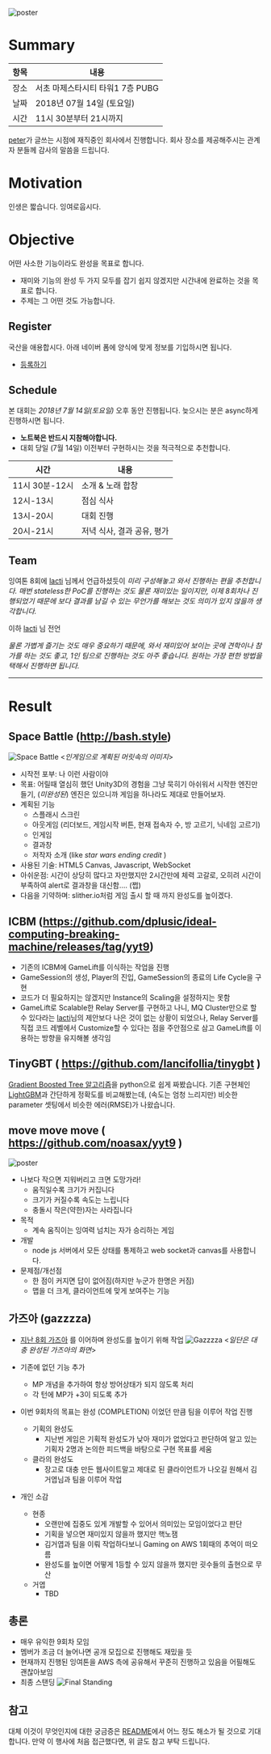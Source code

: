 ![poster](https://github.com/lacti/yyt/blob/master/9/poster.png)


# Summary

| 항목 | 내용 |
| --- | --- |
| 장소 | 서초 마제스타시티 타워1 7층 PUBG |
| 날짜 | 2018년 07월 14일 (토요일) |
| 시간 | 11시 30분부터 21시까지 |

[peter](https://github.com/hyunjong-lee)가 글쓰는 시점에 재직중인 회사에서 진행합니다. 회사 장소를 제공해주시는 관계자 분들께 감사의 말씀을 드립니다.


# Motivation

인생은 짧습니다. 잉여로웁시다.


# Objective

어떤 사소한 기능이라도 완성을 목표로 합니다.

- 재미와 기능의 완성 두 가지 모두를 잡기 쉽지 않겠지만 시간내에 완료하는 것을 목표로 합니다.
- 주제는 그 어떤 것도 가능합니다.


## Register

국산을 애용합시다. 아래 네이버 폼에 양식에 맞게 정보를 기입하시면 됩니다.

- [등록하기](http://naver.me/FDBsAcu9)


## Schedule

본 대회는 *2018년 7월 14일(토요일)* 오후 동안 진행됩니다. 늦으시는 분은 async하게 진행하시면 됩니다.

- **노트북은 반드시 지참해야합니다.**
- 대회 당일 (7월 14일) 이전부터 구현하시는 것을 적극적으로 추천합니다.

| 시간 | 내용 |
| --- | --- |
| 11시 30분-12시 | 소개 & 노래 합창 |
| 12시-13시 | 점심 식사 |
| 13시-20시 | 대회 진행 |
| 20시-21시 | 저녁 식사, 결과 공유, 평가 |


## Team

잉여톤 8회에 [lacti](https://github.com/lacti) 님께서 언급하셨듯이 _미리 구성해놓고 와서 진행하는 편을 추천합니다. 매번 stateless한 PoC를 진행하는 것도 물론 재미있는 일이지만, 이제 8회차나 진행되었기 때문에 보다 결과를 남길 수 있는 무언가를 해보는 것도 의미가 있지 않을까 생각합니다._

이하 [lacti](https://github.com/lacti) 님 전언

_물론 가볍게 즐기는 것도 매우 중요하기 때문에, 와서 재미있어 보이는 곳에 견학이나 참가를 하는 것도 좋고, 1인 팀으로 진행하는 것도 아주 좋습니다.
원하는 가장 편한 방법을 택해서 진행하면 됩니다._

---

# Result
## Space Battle (http://bash.style)

![Space Battle](https://i.ytimg.com/vi/ap27AwqOwsc/maxresdefault.jpg)
<_인게임으로 계획된 머릿속의 이미지_>

- 시작전 포부: 나 이런 사람이야
- 목표: 어릴때 열심히 했던 Unity3D의 경험을 그냥 묵히기 아쉬워서 시작한 엔진만들기, (_미완성된_) 엔진은 있으니까 게임을 하나라도 제대로 만들어보자.
- 계획된 기능
  - 스플래시 스크린
  - 아웃게임 (리더보드, 게임시작 버튼, 현재 접속자 수, 방 고르기, 닉네임 고르기)
  - 인게임
  - 결과창
  - 저작자 소개 (like *star wars ending credit* )
- 사용된 기술: HTML5 Canvas, Javascript, WebSocket
- 아쉬운점: 시간이 상당히 많다고 자만했지만 2시간만에 체력 고갈로, 오히려 시간이 부족하여 alert로 결과창을 대신함.... (쩝)
- 다음을 기약하며: slither.io처럼 게임 출시 할 때 까지 완성도를 높이겠다.

## ICBM (https://github.com/dplusic/ideal-computing-breaking-machine/releases/tag/yyt9)

 * 기존의 ICBM에 GameLift를 이식하는 작업을 진행
 * GameSession의 생성, Player의 진입, GameSession의 종료의 Life Cycle을 구현
 * 코드가 더 필요하지는 않겠지만 Instance의 Scaling을 설정하지는 못함
 * GameLift로 Scalable한 Relay Server를 구현하고 나니, MQ Cluster만으로 할 수 있다라는 [lacti](https://github.com/lacti)님의 제안보다 나은 것이 없는 상황이 되었으나, Relay Server를 직접 코드 레벨에서 Customize할 수 있다는 점을 주안점으로 삼고 GameLift를 이용하는 방향을 유지해볼 생각임

## TinyGBT ( https://github.com/lancifollia/tinygbt )

[Gradient Boosted Tree 알고리즘](https://xgboost.readthedocs.io/en/latest/model.html)을 python으로 쉽게 짜봤습니다.
기존 구현체인 [LightGBM](https://github.com/Microsoft/LightGBM)과 간단하게 정확도를 비교해봤는데, (속도는 엄청 느리지만) 비슷한 parameter 셋팅에서 비슷한 에러(RMSE)가 나왔습니다.

## move move move ( https://github.com/noasax/yyt9 )
![poster](https://i.imgur.com/Zz0TgGx.png)
* 나보다 작으면 지워버리고 크면 도망가라!
  * 움직일수록 크기가 커집니다
  * 크기가 커질수록 속도는 느립니다
  * 충돌시 작은(약한)자는 사라집니다
* 목적
  * 계속 움직이는 잉여력 넘치는 자가 승리하는 게임
* 개발
  * node js 서버에서 모든 상태를 통제하고 web socket과 canvas를 사용합니다.
* 문제점/개선점
  * 한 점이 커지면 답이 없어짐(하지만 누군가 한명은 커짐)
  * 맵을 더 크게, 클라이언트에 맞게 보여주는 기능

## 가즈아 (gazzzza)

* [지난 8회 가즈아](https://github.com/lacti/yyt/tree/master/8#%EA%B0%80%EC%A6%88%EC%95%84-httpsgithubcomhyunjong-leegazzzza) 를 이어하며 완성도를 높이기 위해 작업
![Gazzzza](https://github.com/lacti/yyt/blob/master/9/images/gazzzza.png)
<_일단은 대충 완성된 가즈아의 화면_>

* 기존에 없던 기능 추가
  * MP 개념을 추가하여 항상 방어상태가 되지 않도록 처리
  * 각 턴에 MP가 +3이 되도록 추가
* 이번 9회차의 목표는 완성 (COMPLETION) 이었던 만큼 팀을 이루어 작업 진행
  * 기획의 완성도
    * 지난번 게임은 기획적 완성도가 낮아 재미가 없었다고 판단하여 알고 있는 기획자 2명과 논의한 피드백을 바탕으로 구현 목표를 세움
  * 클라의 완성도
    * 장고로 대충 만든 웹사이트말고 제대로 된 클라이언트가 나오길 원해서 김거엽님과 팀을 이루어 작업
* 개인 소감
  * 현종
    * 오랜만에 집중도 있게 개발할 수 있어서 의미있는 모임이었다고 판단
    * 기획을 넣으면 재미있지 않을까 했지만 핵노잼
    * 김거엽과 팀을 이뤄 작업하다보니 Gaming on AWS 1회때의 추억이 떠오름
    * 완성도를 높이면 어떻게 1등할 수 있지 않을까 했지만 굇수들의 출현으로 무산
  * 거엽
    * TBD


## 총론
* 매우 유익한 9회차 모임
* 멤버가 조금 더 늘어나면 공개 모집으로 진행해도 재밌을 듯
* 현재까지 진행된 잉여톤을 AWS 측에 공유해서 꾸준히 진행하고 있음을 어필해도 괜찮아보임
* 최종 스탠딩
![Final Standing](https://github.com/lacti/yyt/blob/master/9/images/final_standing.jpg)


## 참고

대체 이것이 무엇인지에 대한 궁금증은 [README](https://github.com/lacti/yyt/blob/master/README.md)에서 어느 정도 해소가 될 것으로 기대합니다.
만약 이 행사에 처음 접근했다면, 위 글도 참고 부탁 드립니다.
